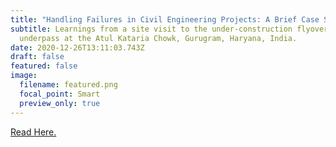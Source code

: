 ```yaml
---
title: "Handling Failures in Civil Engineering Projects: A Brief Case Study"
subtitle: Learnings from a site visit to the under-construction flyover and
  underpass at the Atul Kataria Chowk, Gurugram, Haryana, India.
date: 2020-12-26T13:11:03.743Z
draft: false
featured: false
image:
  filename: featured.png
  focal_point: Smart
  preview_only: true
---
```

[Read Here.](https://keerat-kaur-guliani.medium.com/handling-failures-in-civil-engineering-projects-a-brief-case-study-970c6784ac60)
